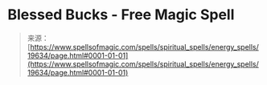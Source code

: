 <!--yml

category: 未分类

date: 2024-06-12 19:01:48

-->

# Blessed Bucks - Free Magic Spell

> 来源：[https://www.spellsofmagic.com/spells/spiritual_spells/energy_spells/19634/page.html#0001-01-01](https://www.spellsofmagic.com/spells/spiritual_spells/energy_spells/19634/page.html#0001-01-01)
